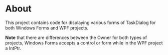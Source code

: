 ﻿# About

This project contains code for displaying various forms of TaskDialog for both Windows Forms and WPF projects. 

**Note** that there are differences between the Owner for both types of projects, Windows Forms accepts a control or form while in the WPF project a IntPtr.